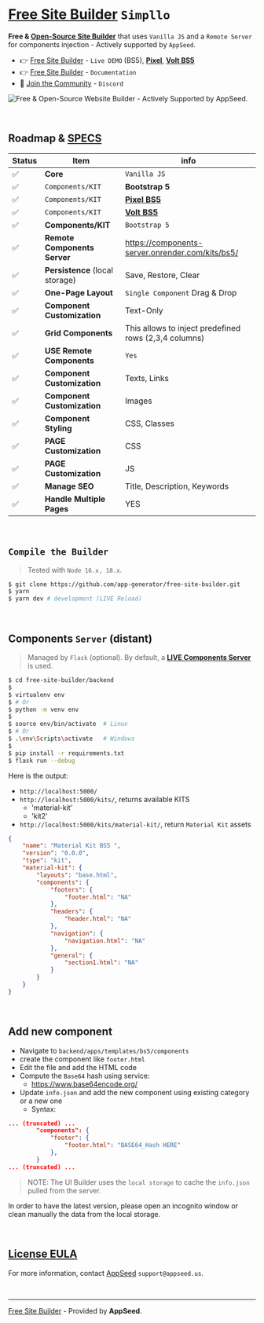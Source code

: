 # [Free Site Builder](https://www.simpllo.com/) `Simpllo`

**Free & [Open-Source Site Builder](https://www.simpllo.com/)** that uses `Vanilla JS` and a `Remote Server` for components injection - Actively supported by `AppSeed`.

- 👉 [Free Site Builder](https://www.simpllo.com/) - `Live DEMO` (BS5), **[Pixel](https://www.simpllo.com/pixel/)**, **[Volt BS5](https://www.simpllo.com/volt/)**
- 👉 [Free Site Builder](https://www.docs.simpllo.com/) - `Documentation`
- 🚀 [Join the Community](https://discord.gg/AWh6TFcEwU) - `Discord`

![Free & Open-Source Website Builder - Actively Supported by AppSeed.](https://github.com/app-generator/free-site-builder/assets/51070104/9544f9a4-ed93-498a-a746-f6c8663be896) 

<br />

## Roadmap & [SPECS](https://docs.google.com/document/d/1YbmZro0b8ucMGE227xSMzcQGNbWgTaiOKfjgEW9RsWE/edit?usp=sharing) 

| Status | Item | info | 
| --- | --- | --- |
| ✅ | **Core** |  `Vanilla JS` |
| ✅ | `Components/KIT` | **Bootstrap 5** |
| ✅ | `Components/KIT` | **[Pixel BS5](https://www.simpllo.com/pixel/)** |
| ✅ | `Components/KIT` | **[Volt BS5](https://www.simpllo.com/volt/)** |
| ✅ | **Components/KIT** | `Bootstrap 5` |
| ✅ | **Remote Components Server** | https://components-server.onrender.com/kits/bs5/ |
| ✅ | **Persistence** (local storage) | Save, Restore, Clear |
| ✅ | **One-Page Layout** | `Single Component` Drag & Drop |
| ✅ | **Component Customization** | Text-Only |
| ✅ | **Grid Components** | This allows to inject predefined rows (2,3,4 columns) |
| ✅ | **USE Remote Components** | `Yes` |
| ✅ | **Component Customization** | Texts, Links |
| ✅ | **Component Customization** | Images |
| ✅ | **Component Styling** | CSS, Classes |
| ✅ | **PAGE Customization** | CSS |
| ✅ | **PAGE Customization** | JS |
| ✅ | **Manage SEO** | Title, Description, Keywords |
| ✅ | **Handle Multiple Pages** | YES |

<br />

## `Compile the Builder`

> Tested with `Node 16.x, 18.x`.
 
```bash
$ git clone https://github.com/app-generator/free-site-builder.git
$ yarn
$ yarn dev # development (LIVE Reload)
```

<br />

## Components `Server` (distant)

> Managed by `Flask` (optional). By default, a **[LIVE Components Server](https://components-server.onrender.com/kits/)** is used.

```bash
$ cd free-site-builder/backend
$
$ virtualenv env
$ # Or
$ python -m venv env 
$
$ source env/bin/activate  # Linux
$ # Or
$ .\env\Scripts\activate   # Windows
$
$ pip install -r requirements.txt
$ flask run --debug
```

Here is the output:

- `http://localhost:5000/`
- `http://localhost:5000/kits/`, returns available KITS
  - 'material-kit'
  - 'kit2'
- `http://localhost:5000/kits/material-kit/`, return `Material Kit` assets

```json
{
    "name": "Material Kit BS5 ",
    "version": "0.0.0",
    "type": "kit",
    "material-kit": {
        "layouts": "base.html",
        "components": {
            "footers": {
                "footer.html": "NA"
            },
            "headers": {
                "header.html": "NA"
            },
            "navigation": {
                "navigation.html": "NA"
            },
            "general": {
                "section1.html": "NA"
            }
        }
    }
}
```

<br />

## Add new component

- Navigate to `backend/apps/templates/bs5/components`
- create the component like `footer.html`
- Edit the file and add the HTML code
- Compute the `Base64` hash using service:
  - https://www.base64encode.org/
- Update `info.json` and add the new component using existing category or a new one
  - Syntax:

```json
... (truncated) ...
        "components": {
            "footer": {
                "footer.html": "BASE64_Hash HERE"
            }, 
        }   
... (truncated) ...         
```

> NOTE: The UI Builder uses the `local storage` to cache the `info.json` pulled from the server.

In order to have the latest version, please open an incognito window or clean manually the data from the local storage.

<br />

## [License EULA ](https://github.com/app-generator/free-site-builder/blob/main/LICENSE.md)

For more information, contact [AppSeed](http://appseed.us/) `support@appseed.us`.

<br />

---
[Free Site Builder](https://www.simpllo.com/) - Provided by **AppSeed**.
